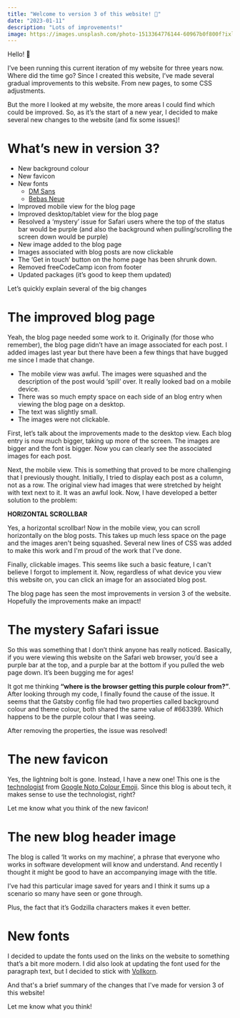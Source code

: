 ```yaml
---
title: "Welcome to version 3 of this website! 🎨"
date: "2023-01-11"
description: "Lots of improvements!"
image: https://images.unsplash.com/photo-1513364776144-60967b0f800f?ixlib=rb-4.0.3&q=80&fm=jpg&crop=entropy&cs=tinysrgb&w=4800
---
```


Hello! 👋

I’ve been running this current iteration of my website for three years now. Where did the time go? Since I created this website, I’ve made several gradual improvements to this website. From new pages, to some CSS adjustments.

But the more I looked at my website, the more areas I could find which could be improved. So, as it’s the start of a new year, I decided to make several new changes to the website (and fix some issues)!

# What’s new in version 3?

- New background colour
- New favicon
- New fonts
    - [DM Sans](https://fonts.google.com/specimen/DM%2BSans)
    - [Bebas Neue](https://fonts.google.com/specimen/Bebas+Neue?query=Bebas+Neue)
- Improved mobile view for the blog page
- Improved desktop/tablet view for the blog page
- Resolved a ‘mystery’ issue for Safari users where the top of the status bar would be purple (and also the background when pulling/scrolling the screen down would be purple)
- New image added to the blog page
- Images associated with blog posts are now clickable
- The ‘Get in touch’ button on the home page has been shrunk down.
- Removed freeCodeCamp icon from footer
- Updated packages (it’s good to keep them updated)

Let’s quickly explain several of the big changes

# The improved blog page

Yeah, the blog page needed some work to it. Originally (for those who remember), the blog page didn’t have an image associated for each post. I added images last year but there have been a few things that have bugged me since I made that change.

- The mobile view was awful. The images were squashed and the description of the post would ‘spill’ over. It really looked bad on a mobile device.
- There was so much empty space on each side of an blog entry when viewing the blog page on a desktop.
- The text was slightly small.
- The images were not clickable.

First, let’s talk about the improvements made to the desktop view. Each blog entry is now much bigger, taking up more of the screen. The images are bigger and the font is bigger. Now you can clearly see the associated images for each post.

Next, the mobile view. This is something that proved to be more challenging that I previously thought. Initially, I tried to display each post as a column, not as a row. The original view had images that were stretched by height with text next to it. It was an awful look. Now, I have developed a better solution to the problem:

**HORIZONTAL SCROLLBAR**

Yes, a horizontal scrollbar! Now in the mobile view, you can scroll horizontally on the blog posts. This takes up much less space on the page and the images aren't being squashed. Several new lines of CSS was added to make this work and I'm proud of the work that I've done.

Finally, clickable images. This seems like such a basic feature, I can't believe I forgot to implement it. Now, regardless of what device you view this website on, you can click an image for an associated blog post.

The blog page has seen the most improvements in version 3 of the website. Hopefully the improvements make an impact!

# The mystery Safari issue

So this was something that I don’t think anyone has really noticed. Basically, if you were viewing this website on the Safari web browser, you’d see a purple bar at the top, and a purple bar at the bottom if you pulled the web page down. It’s been bugging me for ages!

It got me thinking **“where is the browser getting this purple colour from?”**. After looking through my code, I finally found the cause of the issue. It seems that the Gatsby config file had two properties called background colour and theme colour, both shared the same value of #663399. Which happens to be the purple colour that I was seeing.

After removing the properties, the issue was resolved!

# The new favicon

Yes, the lightning bolt is gone. Instead, I have a new one! This one is the [technologist](https://emojipedia.org/google/15.0/man-technologist/) from [Google Noto Colour Emoji](https://fonts.google.com/noto/specimen/Noto+Color+Emoji). Since this blog is about tech, it makes sense to use the technologist, right?

Let me know what you think of the new favicon!

# The new blog header image

The blog is called ‘It works on my machine’, a phrase that everyone who works in software development will know and understand. And recently I thought it might be good to have an accompanying image with the title.

I’ve had this particular image saved for years and I think it sums up a scenario so many have seen or gone through.

Plus, the fact that it’s Godzilla characters makes it even better. 

# New fonts

I decided to update the fonts used on the links on the website to something that’s a bit more modern. I did also look at updating the font used for the paragraph text, but I decided to stick with [Vollkorn](http://vollkorn-typeface.com/).

And that's a brief summary of the changes that I've made for version 3 of this website!

Let me know what you think!